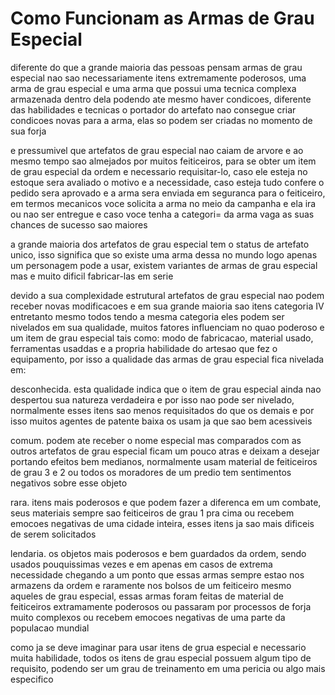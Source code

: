 # Como Funcionam as Armas de Grau Especial 

diferente do que a grande maioria das pessoas pensam armas de grau especial nao sao necessariamente itens extremamente poderosos, uma arma de grau especial e uma arma que possui uma tecnica complexa armazenada dentro dela podendo ate mesmo haver condicoes, diferente das habilidades e tecnicas o portador do artefato nao consegue criar condicoes novas para a arma, elas so podem ser criadas no momento de sua forja

e pressumivel que artefatos de grau especial nao caiam de arvore e ao mesmo tempo sao almejados por muitos feiticeiros, para se obter um item de grau especial da ordem e necessario requisitar-lo, caso ele esteja no estoque sera avaliado o motivo e a necessidade, caso esteja tudo confere o pedido sera aprovado e a arma sera enviada em seguranca para o feiticeiro, em termos mecanicos voce solicita a arma no meio da campanha e ela ira ou nao ser entregue e caso voce tenha a categori= da arma vaga as suas chances de sucesso sao maiores

a grande maioria dos artefatos de grau especial tem o status de artefato unico, isso significa que so existe uma arma dessa no mundo logo apenas um personagem pode a usar, existem variantes de armas de grau especial mas e muito dificil fabricar-las em serie

devido a sua complexidade estrutural artefatos de grau especial nao podem receber novas modificacoes e em sua grande maioria sao itens categoria IV entretanto mesmo todos tendo a mesma categoria eles podem ser nivelados em sua qualidade, muitos fatores influenciam no quao poderoso e um item de grau especial tais como: modo de fabricacao, material usado, ferramentas usaddas e a propria habilidade do artesao que fez o equipamento, por isso a qualidade das armas de grau especial fica nivelada em:

desconhecida. esta qualidade indica que o item de grau especial ainda nao despertou sua natureza verdadeira e por isso nao pode ser nivelado, normalmente esses itens sao menos requisitados do que os demais e por isso muitos agentes de patente baixa os usam ja que sao bem acessiveis

comum. podem ate receber o nome especial mas comparados com as outros artefatos de grau especial ficam um pouco atras e deixam a desejar portando efeitos bem medianos, normalmente usam material de feiticeiros de grau 3 e 2 ou todos os moradores de um predio tem sentimentos negativos sobre esse objeto

rara. itens mais poderosos e que podem fazer a diferenca em um combate, seus materiais sempre sao feiticeiros de grau 1 pra cima ou recebem emocoes negativas de uma cidade inteira, esses itens ja sao mais dificeis de serem solicitados

lendaria. os objetos mais poderosos e bem guardados da ordem, sendo usados pouquissimas vezes e em apenas em casos de extrema necessidade chegando a um ponto que essas armas sempre estao nos armazens da ordem e raramente nos bolsos de um feiticeiro mesmo aqueles de grau especial, essas armas foram feitas de material de feiticeiros extramamente poderosos ou passaram por processos de forja muito complexos ou recebem emocoes negativas de uma parte da populacao mundial

como ja se deve imaginar para usar itens de grua especial e necessario muita habilidade, todos os itens de grau especial possuem algum tipo de requisito, podendo ser um grau de treinamento em uma pericia ou algo mais especifico